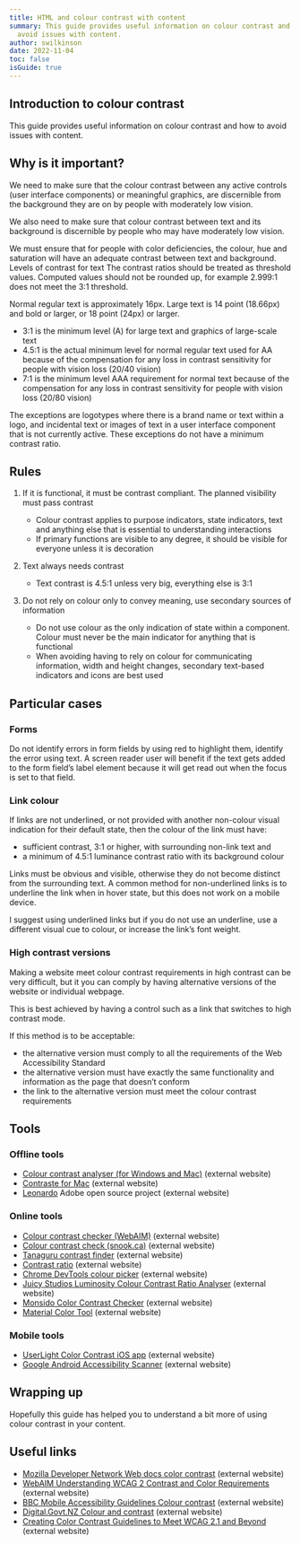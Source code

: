 ```yaml
---
title: HTML and colour contrast with content
summary: This guide provides useful information on colour contrast and how to
  avoid issues with content.
author: swilkinson
date: 2022-11-04
toc: false
isGuide: true
---
```

## Introduction to colour contrast

This guide provides useful information on colour contrast and how to avoid issues with content.

## Why is it important?

We need to make sure that the colour contrast between any active controls (user interface components) or meaningful graphics, are discernible from the background they are on by people with moderately low vision. 

We also need to make sure that colour contrast between text and its background is discernible by people who may have moderately low vision. 

We must ensure that for people with color deficiencies, the colour, hue and saturation will have an adequate contrast between text and background.
Levels of contrast for text
The contrast ratios should be treated as threshold values. Computed values should not be rounded up, for example 2.999:1 does not meet the 3:1 threshold.

Normal regular text is approximately 16px. Large text is 14 point (18.66px) and bold or larger, or 18 point (24px) or larger.

* 3:1 is the minimum level (A) for large text and graphics of large-scale text
* 4.5:1 is the actual minimum level for normal regular text used for AA because of the compensation for any loss in contrast sensitivity for people with vision loss (20/40 vision)
* 7:1 is the minimum level AAA requirement for normal text because of the compensation for any loss in contrast sensitivity for people with vision loss (20/80 vision)

The exceptions are logotypes where there is a brand name or text within a logo, and incidental text or images of text in a user interface component that is not currently active. These exceptions do not have a minimum contrast ratio.

## Rules

1. If it is functional, it must be contrast compliant. The planned visibility must pass contrast

   * Colour contrast applies to purpose indicators, state indicators, text and anything else that is essential to understanding interactions
   * If primary functions are visible to any degree, it should be visible for everyone unless it is decoration
2. Text always needs contrast

   * Text contrast is 4.5:1 unless very big, everything else is 3:1
3. Do not rely on colour only to convey meaning, use secondary sources of information

   * Do not use colour as the only indication of state within a component. Colour must never be the main indicator for anything that is functional
   * When avoiding having to rely on colour for communicating information, width and height changes, secondary text-based indicators and icons are best used

## Particular cases

### Forms

Do not identify errors in form fields by using red to highlight them, identify the error using text. A screen reader user will benefit if the text gets added to the form field’s label element because it will get read out when the focus is set to that field.

### Link colour

If links are not underlined, or not provided with another non-colour visual indication for their default state, then the colour of the link must have:

* sufficient contrast, 3:1 or higher, with surrounding non-link text and
* a minimum of 4.5:1 luminance contrast ratio with its background colour

Links must be obvious and visible, otherwise they do not become distinct from the surrounding text. A common method for non-underlined links is to underline the link when in hover state, but this does not work on a mobile device.

I suggest using underlined links but if you do not use an underline, use a different visual cue to colour, or increase the link’s font weight.

### High contrast versions

Making a website meet colour contrast requirements in high contrast can be very difficult, but it you can comply by having alternative versions of the website or individual webpage. 

This is best achieved by having a control such as a link that switches to high contrast mode.

If this method is to be acceptable:

* the alternative version must comply to all the requirements of the Web Accessibility Standard
* the alternative version must have exactly the same functionality and information as the page that doesn’t conform
* the link to the alternative version must meet the colour contrast requirements

## Tools

### Offline tools

* [Colour contrast analyser (for Windows and Mac)](http://www.paciellogroup.com/resources/contrastAnalyser) (external website)
* [Contraste for Mac](https://contrasteapp.com/) (external website)
* [Leonardo](https://leonardocolor.io/) Adobe open source project (external website)

### Online tools

* [Colour contrast checker (WebAIM)](http://webaim.org/resources/contrastchecker/) (external website)
* [Colour contrast check (snook.ca)](http://snook.ca/technical/colour_contrast/colour.html) (external website)
* [Tanaguru contrast finder](http://contrast-finder.tanaguru.com/) (external website)
* [Contrast ratio](https://contrast-ratio.com/) (external website)
* [Chrome DevTools colour picker](https://developers.google.com/web/tools/chrome-devtools/accessibility/reference#contrast) (external website)
* [Juicy Studios Luminosity Colour Contrast Ratio Analyser](https://juicystudio.com/services/luminositycontrastratio.php) (external website)
* [Monsido Color Contrast Checker](https://monsido.com/tools/contrast-checker) (external website)
* [Material Color Tool](https://material.io/resources/color/) (external website)

### Mobile tools

* [UserLight Color Contrast iOS app](https://itunes.apple.com/na/app/color-contrast/id1095478187?mt=8) (external website)
* [Google Android Accessibility Scanner](https://play.google.com/store/apps/details?id=com.google.android.apps.accessibility.auditor&hl=en) (external website)

## Wrapping up

Hopefully this guide has helped you to understand a bit more of using colour contrast in your content. 

## Useful links

* [Mozilla Developer Network Web docs color contrast](https://developer.mozilla.org/en-US/docs/Web/Accessibility/Understanding_WCAG/Perceivable/Color_contrast) (external website)
* [WebAIM Understanding WCAG 2 Contrast and Color Requirements](https://webaim.org/articles/contrast/) (external website)
* [BBC Mobile Accessibility Guidelines Colour contrast](https://www.bbc.co.uk/accessibility/forproducts/guides/mobile/colour-contrast/) (external website)
* [Digital.Govt.NZ Colour and contrast](https://www.digital.govt.nz/standards-and-guidance/design-and-ux/accessibility/colour-and-contrast/) (external website)
* [Creating Color Contrast Guidelines to Meet WCAG 2.1 and Beyond](https://medium.com/salesforce-ux/creating-color-contrast-guidelines-to-meet-wcag-2-1-and-beyond-99cee77a7657) (external website)